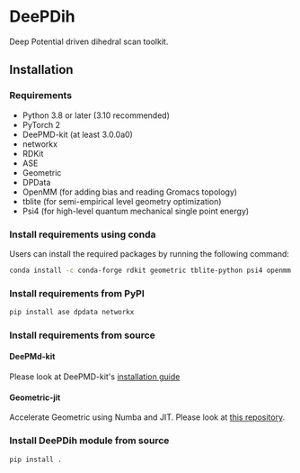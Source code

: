 # DeePDih
 Deep Potential driven dihedral scan toolkit.

## Installation

### Requirements
- Python 3.8 or later (3.10 recommended)
- PyTorch 2
- DeePMD-kit (at least 3.0.0a0)
- networkx
- RDKit
- ASE
- Geometric
- DPData
- OpenMM (for adding bias and reading Gromacs topology)
- tblite (for semi-empirical level geometry optimization)
- Psi4 (for high-level quantum mechanical single point energy)

### Install requirements using conda

Users can install the required packages by running the following command:

```bash
conda install -c conda-forge rdkit geometric tblite-python psi4 openmm
```

### Install requirements from PyPI

```bash
pip install ase dpdata networkx
```

### Install requirements from source

#### DeePMd-kit

Please look at DeePMD-kit's [installation guide](https://github.com/deepmodeling/deepmd-kit/releases/tag/v3.0.0a0)

#### Geometric-jit

Accelerate Geometric using Numba and JIT. Please look at [this repository](https://github.com/WangXinyan940/geomeTRIC_jit).

### Install DeePDih module from source

```bash
pip install .
```

